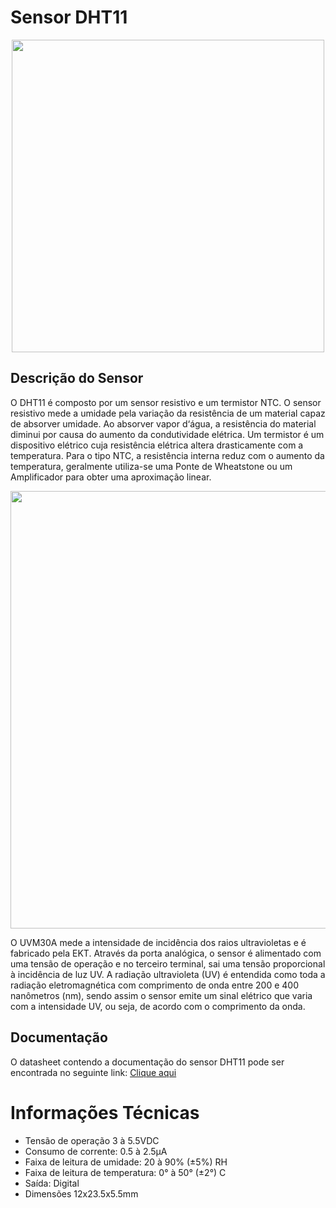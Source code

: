 # Sensor DHT11

<div align="center">
<img src="https://user-images.githubusercontent.com/69599494/218608958-618bacde-2512-453f-8fd6-229def22059c.png" width="500" />
</div>

## Descrição do Sensor
O DHT11 é composto por um sensor resistivo e um termistor NTC. 
O sensor resistivo mede a umidade pela variação da resistência de um material capaz de absorver umidade. Ao absorver vapor d‘água, a resistência do material diminui por causa do aumento da condutividade elétrica. 
Um termistor é um dispositivo elétrico cuja resistência elétrica altera drasticamente com a temperatura. Para o tipo NTC, a resistência interna reduz com o aumento da temperatura, geralmente utiliza-se uma Ponte de Wheatstone ou um Amplificador para obter uma aproximação linear. 

<div align="center">
<img src="https://user-images.githubusercontent.com/69599494/218611038-4041b281-14b8-4462-88db-a04b3ad94575.png" width="700" />
</div>

O UVM30A mede a intensidade de incidência dos raios ultravioletas e é fabricado pela EKT.
Através da porta analógica, o sensor é alimentado com uma tensão de operação e no terceiro terminal, sai uma tensão proporcional à incidência de luz UV.     A radiação ultravioleta (UV) é entendida como toda a radiação eletromagnética com comprimento de onda entre 200 e 400 nanômetros (nm), sendo assim o sensor emite um sinal elétrico que varia com a intensidade UV, ou seja, de acordo com o comprimento da onda.


## Documentação

O datasheet contendo a documentação do sensor DHT11 pode ser encontrada no seguinte link: <a href="https://www.mouser.com/datasheet/2/758/DHT11-Technical-Data-Sheet-Translated-Version-1143054.pdf">Clique aqui</a>

<h1> Informações Técnicas </h1>
	
<ul>
	<li>Tensão de operação 3 à 5.5VDC</li>
	<li>Consumo de corrente: 0.5 à 2.5µA</li>
	<li>Faixa de leitura de umidade: 20 à 90% (±5%) RH</li>
	<li>Faixa de leitura de temperatura: 0° à 50° (±2°) C</li>
	<li>Saída: Digital</li>
	<li>Dimensões 12x23.5x5.5mm</li>
<ul>

